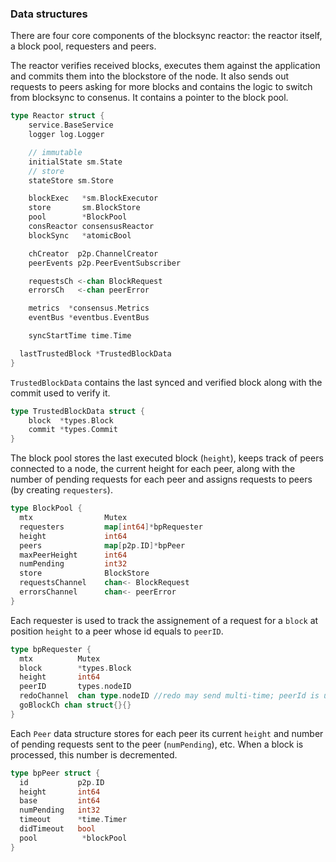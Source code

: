 ### Data structures

There are four core components of the blocksync reactor: the reactor itself, a block pool, requesters and peers. 

The reactor verifies received blocks, executes them against the application and commits them into the blockstore of the node. It also sends out requests to peers asking for more blocks and contains the logic to switch from blocksync to consenus.
It contains a pointer to the block pool.

```go 
type Reactor struct {
	service.BaseService
	logger log.Logger

	// immutable
	initialState sm.State
	// store
	stateStore sm.Store

	blockExec   *sm.BlockExecutor
	store       sm.BlockStore
	pool        *BlockPool
	consReactor consensusReactor
	blockSync   *atomicBool

	chCreator  p2p.ChannelCreator
	peerEvents p2p.PeerEventSubscriber

	requestsCh <-chan BlockRequest
	errorsCh   <-chan peerError

	metrics  *consensus.Metrics
	eventBus *eventbus.EventBus

	syncStartTime time.Time

  lastTrustedBlock *TrustedBlockData
}
```

`TrustedBlockData` contains the last synced and verified block along with the commit used to verify it.

```go
type TrustedBlockData struct {
	block  *types.Block
	commit *types.Commit
}
```
The block pool stores the last executed block (`height`), keeps track of peers connected to a node, the current height for each peer, along with the number of pending requests for each peer and assigns requests to peers (by creating `requesters`).

```go
type BlockPool {
  mtx                Mutex
  requesters         map[int64]*bpRequester
  height             int64
  peers              map[p2p.ID]*bpPeer
  maxPeerHeight      int64
  numPending         int32
  store              BlockStore
  requestsChannel    chan<- BlockRequest
  errorsChannel      chan<- peerError
}
```

Each requester is used to track the assignement of a request for a `block` at position `height` to a peer whose id equals to `peerID`. 

```go
type bpRequester {
  mtx          Mutex
  block        *types.Block
  height       int64
  peerID       types.nodeID
  redoChannel  chan type.nodeID //redo may send multi-time; peerId is used to identify repeat
  goBlockCh chan struct{}{}
}
```

Each `Peer` data structure stores for each peer its current `height` and number of pending requests sent to the peer (`numPending`), etc. When a block is processed, this number is decremented. 

```go
type bpPeer struct {
  id           p2p.ID
  height       int64
  base         int64
  numPending   int32
  timeout      *time.Timer
  didTimeout   bool
  pool          *blockPool
}
```


